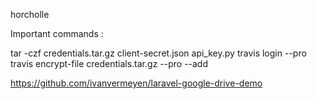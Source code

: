 horcholle

Important commands :

tar -czf credentials.tar.gz client-secret.json api_key.py
travis login --pro
travis encrypt-file credentials.tar.gz --pro --add

https://github.com/ivanvermeyen/laravel-google-drive-demo